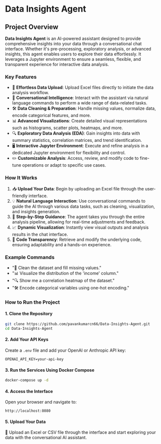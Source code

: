 # **Data Insights Agent**

## **Project Overview**
**Data Insights Agent** is an AI-powered assistant designed to provide comprehensive insights into your data through a conversational chat interface. Whether it's pre-processing, exploratory analysis, or advanced insights, this agent enables users to explore their data effortlessly. It leverages a Jupyter environment to ensure a seamless, flexible, and transparent experience for interactive data analysis.

### **Key Features**
- 📂 **Effortless Data Upload**: Upload Excel files directly to initiate the data analysis workflow.
- 💬 **Conversational Intelligence**: Interact with the assistant via natural language commands to perform a wide range of data-related tasks.
- 🛠️ **Data Cleaning & Preparation**: Handle missing values, normalize data, encode categorical features, and more.
- 📊 **Advanced Visualizations**: Create detailed visual representations such as histograms, scatter plots, heatmaps, and more.
- 🔍 **Exploratory Data Analysis (EDA)**: Gain insights into data with summary statistics, correlation matrices, and trend identification.
- 🖥️ **Interactive Jupyter Environment**: Execute and refine analysis in a dedicated Jupyter environment for flexibility and control.
- ✏️ **Customizable Analysis**: Access, review, and modify code to fine-tune operations or adapt to specific use cases.

### **How It Works**
1. 📥 **Upload Your Data**: Begin by uploading an Excel file through the user-friendly interface.
2. 💡 **Natural Language Interaction**: Use conversational commands to guide the AI through various data tasks, such as cleaning, visualization, and insights generation.
3. 🚀 **Step-by-Step Guidance**: The agent takes you through the entire analysis pipeline, allowing for real-time adjustments and feedback.
4. 📈 **Dynamic Visualization**: Instantly view visual outputs and analysis results in the chat interface.
5. 🔧 **Code Transparency**: Retrieve and modify the underlying code, ensuring adaptability and a hands-on experience.

### **Example Commands**
- "🧹 Clean the dataset and fill missing values."
- "📊 Visualize the distribution of the 'income' column."
- "🔍 Show me a correlation heatmap of the dataset."
- "🛠️ Encode categorical variables using one-hot encoding."

### **How to Run the Project**

#### **1. Clone the Repository**
```bash
git clone https://github.com/pavankumarcn66/Data-Insights-Agent.git
cd Data-Insights-Agent
```

#### **2. Add Your API Keys**
Create a `.env` file and add your OpenAI or Anthropic API key:
```env
OPENAI_API_KEY=your-api-key
```

#### **3. Run the Services Using Docker Compose**
```bash
docker-compose up -d
```

#### **4. Access the Interface**
Open your browser and navigate to:
```
http://localhost:8080
```

#### **5. Upload Your Data**
📂 Upload an Excel or CSV file through the interface and start exploring your data with the conversational AI assistant.
